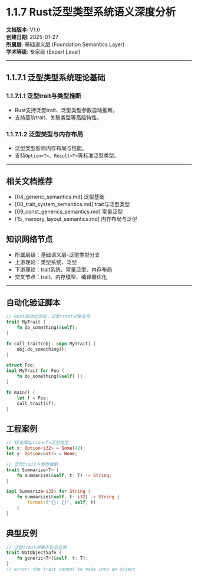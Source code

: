 # 1.1.7 Rust泛型类型系统语义深度分析

**文档版本**: V1.0  
**创建日期**: 2025-01-27  
**所属层**: 基础语义层 (Foundation Semantics Layer)  
**学术等级**: 专家级 (Expert Level)  

---

## 1.1.7.1 泛型类型系统理论基础

### 1.1.7.1.1 泛型trait与类型推断

- Rust支持泛型trait、泛型类型参数自动推断。
- 支持高阶trait、关联类型等高级特性。

### 1.1.7.1.2 泛型类型与内存布局

- 泛型类型影响内存布局与性能。
- 支持`Option<T>`、`Result<T>`等标准泛型类型。

---

## 相关文档推荐

- [04_generic_semantics.md] 泛型基础
- [08_trait_system_semantics.md] trait与泛型类型
- [09_const_generics_semantics.md] 常量泛型
- [15_memory_layout_semantics.md] 内存布局与泛型

## 知识网络节点

- 所属层级：基础语义层-泛型类型分支
- 上游理论：类型系统、泛型
- 下游理论：trait系统、常量泛型、内存布局
- 交叉节点：trait、内存模型、编译器优化

---

## 自动化验证脚本

```rust
// Rust自动化测试：泛型trait对象安全
trait MyTrait {
    fn do_something(&self);
}

fn call_trait(obj: &dyn MyTrait) {
    obj.do_something();
}

struct Foo;
impl MyTrait for Foo {
    fn do_something(&self) {}
}

fn main() {
    let f = Foo;
    call_trait(&f);
}
```

## 工程案例

```rust
// 标准库Option<T>泛型类型
let x: Option<i32> = Some(42);
let y: Option<&str> = None;

// 泛型trait与类型推断
trait Summarize<T> {
    fn summarize(&self, t: T) -> String;
}

impl Summarize<i32> for String {
    fn summarize(&self, t: i32) -> String {
        format!("{}: {}", self, t)
    }
}
```

## 典型反例

```rust
// 泛型trait对象不安全反例
trait NotObjectSafe {
    fn generic<T>(&self, t: T);
}
// error: the trait cannot be made into an object
```
